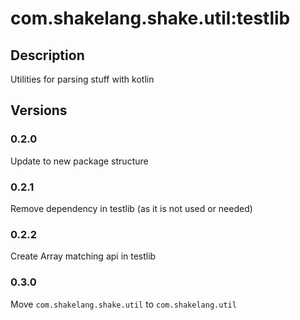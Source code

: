 # com.shakelang.shake.util:testlib
## Description
Utilities for parsing stuff with kotlin
## Versions
### 0.2.0
Update to new package structure
### 0.2.1
Remove  dependency in testlib (as it is not used or needed) 
### 0.2.2
Create Array matching api in testlib
### 0.3.0
Move `com.shakelang.shake.util` to `com.shakelang.util`